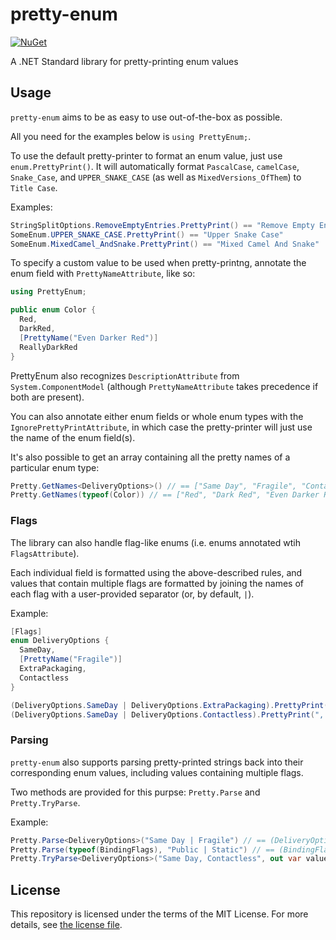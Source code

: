 # pretty-enum

[![NuGet](https://img.shields.io/nuget/v/pretty-enum?style=for-the-badge)](https://nuget.org/packages/pretty-enum)

A .NET Standard library for pretty-printing enum values

## Usage

`pretty-enum` aims to be as easy to use out-of-the-box as possible.

All you need for the examples below is `using PrettyEnum;`.

To use the default pretty-printer to format an enum value, just use `enum.PrettyPrint()`. It will automatically format `PascalCase`, `camelCase`, `Snake_Case`, and `UPPER_SNAKE_CASE` (as well as `MixedVersions_OfThem`) to `Title Case`.

Examples:

```cs
StringSplitOptions.RemoveEmptyEntries.PrettyPrint() == "Remove Empty Entries"
SomeEnum.UPPER_SNAKE_CASE.PrettyPrint() == "Upper Snake Case"
SomeEnum.MixedCamel_AndSnake.PrettyPrint() == "Mixed Camel And Snake"
```

To specify a custom value to be used when pretty-printng, annotate the enum field with `PrettyNameAttribute`, like so:

```cs
using PrettyEnum;

public enum Color {
  Red,
  DarkRed,
  [PrettyName("Even Darker Red")]
  ReallyDarkRed
}
```

PrettyEnum also recognizes `DescriptionAttribute` from `System.ComponentModel` (although `PrettyNameAttribute` takes precedence if both are present).

You can also annotate either enum fields or whole enum types with the `IgnorePrettyPrintAttribute`, in which case the pretty-printer will just use the name of the enum field(s).

It's also possible to get an array containing all the pretty names of a particular enum type:

```cs
Pretty.GetNames<DeliveryOptions>() // == ["Same Day", "Fragile", "Contactless"]
Pretty.GetNames(typeof(Color)) // == ["Red", "Dark Red", "Even Darker Red"]
```

### Flags

The library can also handle flag-like enums (i.e. enums annotated wtih `FlagsAttribute`).

Each individual field is formatted using the above-described rules, and values that contain multiple flags are formatted by joining the names of each flag with a user-provided separator (or, by default, `|`).

Example:

```cs
[Flags]
enum DeliveryOptions {
  SameDay,
  [PrettyName("Fragile")]
  ExtraPackaging,
  Contactless
}

(DeliveryOptions.SameDay | DeliveryOptions.ExtraPackaging).PrettyPrint() // returns "Same Day | Fragile"
(DeliveryOptions.SameDay | DeliveryOptions.Contactless).PrettyPrint(", ") // returns "Same Day, Contactless"
```

### Parsing

`pretty-enum` also supports parsing pretty-printed strings back into their corresponding enum values, including values containing multiple flags.

Two methods are provided for this purpse: `Pretty.Parse` and `Pretty.TryParse`.

Example:

```cs
Pretty.Parse<DeliveryOptions>("Same Day | Fragile") // == (DeliveryOptions.SameDay | DeliveryOptions.ExtraPackaging)
Pretty.Parse(typeof(BindingFlags), "Public | Static") // == (BindingFlags.Public | BindingFlags.Static)
Pretty.TryParse<DeliveryOptions>("Same Day, Contactless", out var value, flagSeparator: ", ") // returns true, value == (DeliveryOptions.SameDay | DeliveryOptions.Contactless)
```

## License

This repository is licensed under the terms of the MIT License.
For more details, see [the license file](LICENSE.txt).
